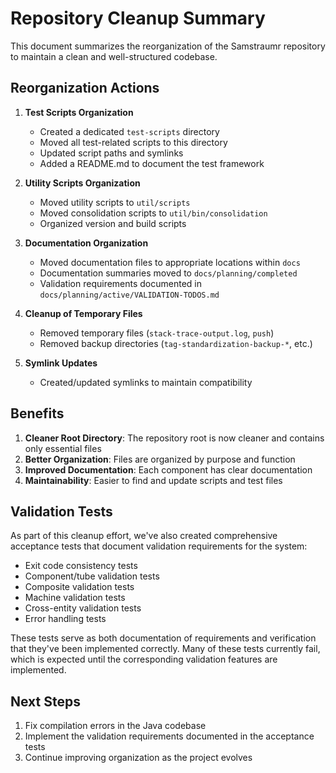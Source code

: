 # Repository Cleanup Summary

This document summarizes the reorganization of the Samstraumr repository to maintain a clean and well-structured codebase.

## Reorganization Actions

1. **Test Scripts Organization**
   - Created a dedicated `test-scripts` directory
   - Moved all test-related scripts to this directory
   - Updated script paths and symlinks
   - Added a README.md to document the test framework

2. **Utility Scripts Organization**
   - Moved utility scripts to `util/scripts`
   - Moved consolidation scripts to `util/bin/consolidation`
   - Organized version and build scripts

3. **Documentation Organization**
   - Moved documentation files to appropriate locations within `docs`
   - Documentation summaries moved to `docs/planning/completed`
   - Validation requirements documented in `docs/planning/active/VALIDATION-TODOS.md`

4. **Cleanup of Temporary Files**
   - Removed temporary files (`stack-trace-output.log`, `push`)
   - Removed backup directories (`tag-standardization-backup-*`, etc.)

5. **Symlink Updates**
   - Created/updated symlinks to maintain compatibility

## Benefits

1. **Cleaner Root Directory**: The repository root is now cleaner and contains only essential files
2. **Better Organization**: Files are organized by purpose and function
3. **Improved Documentation**: Each component has clear documentation
4. **Maintainability**: Easier to find and update scripts and test files

## Validation Tests

As part of this cleanup effort, we've also created comprehensive acceptance tests that document validation requirements for the system:

- Exit code consistency tests
- Component/tube validation tests
- Composite validation tests
- Machine validation tests
- Cross-entity validation tests
- Error handling tests

These tests serve as both documentation of requirements and verification that they've been implemented correctly. Many of these tests currently fail, which is expected until the corresponding validation features are implemented.

## Next Steps

1. Fix compilation errors in the Java codebase
2. Implement the validation requirements documented in the acceptance tests
3. Continue improving organization as the project evolves